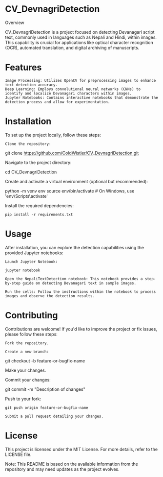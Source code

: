 # CV_DevnagriDetection
Overview

CV_DevnagriDetection is a project focused on detecting Devanagari script text, commonly used in languages such as Nepali and Hindi, within images. This capability is crucial for applications like optical character recognition (OCR), automated translation, and digital archiving of manuscripts.
# Features

    Image Processing: Utilizes OpenCV for preprocessing images to enhance text detection accuracy.
    Deep Learning: Employs convolutional neural networks (CNNs) to identify and localize Devanagari characters within images.
    Jupyter Notebooks: Contains interactive notebooks that demonstrate the detection process and allow for experimentation.

# Installation

To set up the project locally, follow these steps:

    Clone the repository:

git clone https://github.com/ColdWistler/CV_DevnagriDetection.git

Navigate to the project directory:

cd CV_DevnagriDetection

Create and activate a virtual environment (optional but recommended):

python -m venv env
source env/bin/activate  # On Windows, use 'env\Scripts\activate'

Install the required dependencies:

    pip install -r requirements.txt

# Usage

After installation, you can explore the detection capabilities using the provided Jupyter notebooks:

    Launch Jupyter Notebook:

    jupyter notebook

    Open the NepaliTextDetection notebook: This notebook provides a step-by-step guide on detecting Devanagari text in sample images.

    Run the cells: Follow the instructions within the notebook to process images and observe the detection results.

# Contributing

Contributions are welcome! If you'd like to improve the project or fix issues, please follow these steps:

    Fork the repository.

    Create a new branch:

git checkout -b feature-or-bugfix-name

Make your changes.

Commit your changes:

git commit -m "Description of changes"

Push to your fork:

    git push origin feature-or-bugfix-name

    Submit a pull request detailing your changes.

# License

This project is licensed under the MIT License. For more details, refer to the LICENSE file.

Note: This README is based on the available information from the repository and may need updates as the project evolves.
